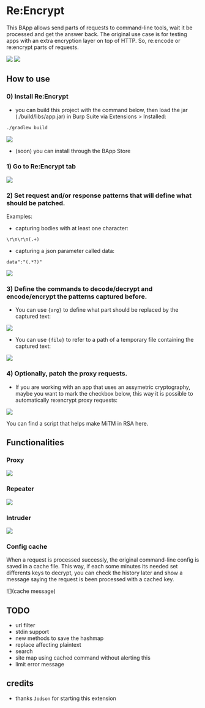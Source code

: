 # Re:Encrypt

This BApp allows send parts of requests to command-line tools, wait it be processed and get the answer back. The original use case is for testing apps with an extra encryption layer on top of HTTP. So, re:encode or re:encrypt parts of requests. 

![](decrypting)
![](config)

## How to use

### 0) Install Re:Encrypt
- you can build this project with the command below, then load the jar (./build/libs/app.jar) in Burp Suite via Extensions > Installed:
```bash
./gradlew build
```

![](building.png)

- (soon) you can install through the BApp Store

### 1) Go to Re:Encrypt tab

![](installedExtensions.png)

### 2) Set request and/or response patterns that will define what should be patched.
Examples:
- capturing bodies with at least one character:
```re
\r\n\r\n(.+)
```

- capturing a json parameter called data:
```re
data":"(.*?)"
```

![](extensionTab00.png)

### 3) Define the commands to decode/decrypt and encode/encrypt the patterns captured before. 

- You can use `{arg}` to define what part should be replaced by the captured text: 

![](usingArg.png)

- You can use `{file}` to refer to a path of a temporary file containing the captured text:

![](usingFile.png)

### 4) Optionally, patch the proxy requests.
- If you are working with an app that uses an assymetric cryptography, maybe you want to mark the checkbox below, this way it is possible to automatically re:encrypt proxy requests:

![](proxyCheckbox.png)

You can find a script that helps make MiTM in RSA here.

## Functionalities

### Proxy

![](proxy.gif)

### Repeater

![](repeater.gif)

### Intruder

![](intruder.gif)

### Config cache
When a request is processed successly, the original command-line config is saved in a cache file. This way, if each some minutes its needed set differents keys to decrypt, you can check the history later and show a message saying the request is been processed with a cached key. 

![](cache message)


## TODO

- url filter
- stdin support
- new methods to save the hashmap
- replace affecting plaintext
- search
- site map using cached command without alerting this
- limit error message

## credits

- thanks `Jodson` for starting this extension 